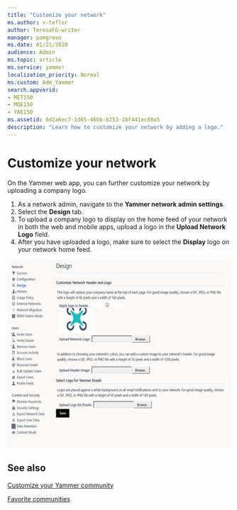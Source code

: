 ```yaml
---
title: "Customize your network"
ms.author: v-teflor
author: TeresaFG-writer
manager: pamgreen
ms.date: 01/21/2020
audience: Admin
ms.topic: article
ms.service: yammer
localization_priority: Normal
ms.custom: Adm_Yammer
search.appverid:
- MET150
- MOE150
- YAE150
ms.assetid: 6d2a6ec7-1d65-46bb-b253-1bf441ec80a5
description: "Learn how to customize your network by adding a logo."
---
```


# Customize your network

On the Yammer web app, you can further customize your network by uploading a company logo.

1. As a network admin, navigate to the **Yammer network admin settings**.
2. Select the **Design** tab.
3. To upload a company logo to display on the home feed of your network in both the web and mobile apps, upload a logo in the **Upload Network Logo** field.
4. After you have uploaded a logo, make sure to select the **Display** logo on your network home feed.

![network](../media/kb/yam-network-branding-logo-upload.PNG)

## See also

[Customize your Yammer community](customize-your-yammer-community.md)

[Favorite communities](favorite-communities.md)
